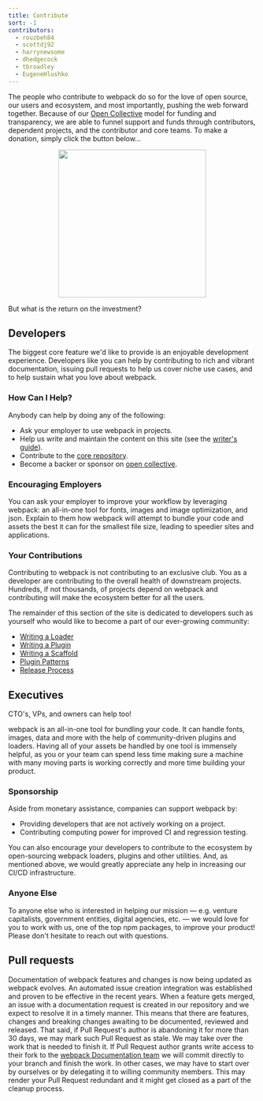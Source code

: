```yaml
---
title: Contribute
sort: -1
contributors:
  - rouzbeh84
  - scottdj92
  - harrynewsome
  - dhedgecock
  - tbroadley
  - EugeneHlushko
---
```


The people who contribute to webpack do so for the love of open source, our users and ecosystem, and most importantly, pushing the web forward together. Because of our [Open Collective](https://opencollective.com/webpack) model for funding and transparency, we are able to funnel support and funds through contributors, dependent projects, and the contributor and core teams. To make a donation, simply click the button below...

<div align="center">
  <a href="https://opencollective.com/webpack/donate" target="_blank">
    <img src="https://opencollective.com/webpack/donate/button@2x.png?color=blue" width=300 />
  </a>
</div>

But what is the return on the investment?


## Developers

The biggest core feature we'd like to provide is an enjoyable development experience. Developers like you can help by contributing to rich and vibrant documentation, issuing pull requests to help us cover niche use cases, and to help sustain what you love about webpack.

### How Can I Help?

Anybody can help by doing any of the following:

- Ask your employer to use webpack in projects.
- Help us write and maintain the content on this site (see the [writer's guide](/contribute/writers-guide/)).
- Contribute to the [core repository](https://github.com/webpack/webpack).
- Become a backer or sponsor on [open collective](https://opencollective.com/webpack#support).

### Encouraging Employers

You can ask your employer to improve your workflow by leveraging webpack: an all-in-one tool for fonts, images and image optimization, and json. Explain to them how webpack will attempt to bundle your code and assets the best it can for the smallest file size, leading to speedier sites and applications.

### Your Contributions

Contributing to webpack is not contributing to an exclusive club. You as a developer are contributing to the overall health of downstream projects. Hundreds, if not thousands, of projects depend on webpack and contributing will make the ecosystem better for all the users.

The remainder of this section of the site is dedicated to developers such as yourself who would like to become a part of our ever-growing community:

- [Writing a Loader](/contribute/writing-a-loader)
- [Writing a Plugin](/contribute/writing-a-plugin)
- [Writing a Scaffold](/contribute/writing-a-scaffold)
- [Plugin Patterns](/contribute/plugin-patterns)
- [Release Process](/contribute/release-process)


## Executives

CTO's, VPs, and owners can help too!

<!-- add slides here regarding monetary value/dev time/tooling -->

webpack is an all-in-one tool for bundling your code. It can handle fonts, images, data and more with the help of community-driven plugins and loaders. Having all of your assets be handled by one tool is immensely helpful, as you or your team can spend less time making sure a machine with many moving parts is working correctly and more time building your product.

### Sponsorship

Aside from monetary assistance, companies can support webpack by:

- Providing developers that are not actively working on a project.
- Contributing computing power for improved CI and regression testing.

You can also encourage your developers to contribute to the ecosystem by open-sourcing webpack loaders, plugins and other utilities. And, as mentioned above, we would greatly appreciate any help in increasing our CI/CD infrastructure.

### Anyone Else

To anyone else who is interested in helping our mission — e.g. venture capitalists, government entities, digital agencies, etc. — we would love for you to work with us, one of the top npm packages, to improve your product! Please don't hesitate to reach out with questions.

<!-- add slides here -->

## Pull requests

Documentation of webpack features and changes is now being updated as webpack evolves. An automated issue creation integration was established and proven to be effective in the recent years.
When a feature gets merged, an issue with a documentation request is created in our repository and we expect to resolve it in a timely manner. This means that there are features, changes and breaking changes awaiting to be documented, reviewed and released. That said, if Pull Request's author is abandoning it for more than 30 days, we may mark such Pull Request as stale. We may take over the work that is needed to finish it.
If Pull Request author grants write access to their fork to the [webpack Documentation team](https://github.com/orgs/webpack/teams/documentation-team/members) we will commit directly to your branch and finish the work. In other cases, we may have to start over by ourselves or by delegating it to willing community members. This may render your Pull Request redundant and it might get closed as a part of the cleanup process.
